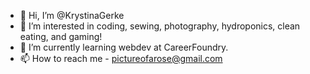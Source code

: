 - 👋 Hi, I’m @KrystinaGerke
- 👀 I’m interested in coding, sewing, photography, hydroponics, clean eating, and gaming! 
- 🌱 I’m currently learning webdev at CareerFoundry. 
- 📫 How to reach me - pictureofarose@gmail.com

<!---
KrystinaGerke/KrystinaGerke is a ✨ special ✨ repository because its `README.md` (this file) appears on your GitHub profile.
You can click the Preview link to take a look at your changes.
--->
